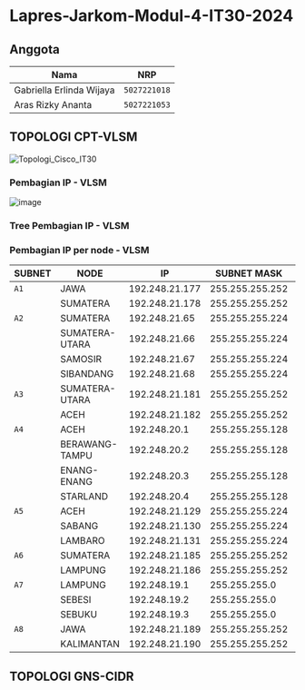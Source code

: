 # Lapres-Jarkom-Modul-4-IT30-2024

## Anggota

| Nama                            | NRP          |
| ------------------------------- | ------------ |
| Gabriella Erlinda Wijaya        | `5027221018` |
| Aras Rizky Ananta               | `5027221053` |

## TOPOLOGI CPT-VLSM
![Topologi_Cisco_IT30](https://github.com/GabriellaErlinda/Jarkom-Modul-4-IT30-2024/assets/128443451/1be6b2d4-6dfb-4ed1-a194-5c315a0928f7)

### Pembagian IP - VLSM
![image](https://github.com/GabriellaErlinda/Jarkom-Modul-4-IT30-2024/assets/128443451/02c603cc-1c6d-48b5-89c0-8e3c0893f9f3)

### Tree Pembagian IP - VLSM

### Pembagian IP per node - VLSM
| SUBNET  | NODE              | IP              | SUBNET MASK     | LENGTH |
| ------- | ----------------- | --------------- | --------------- | ------ |
| `A1`    | JAWA              | 192.248.21.177  | 255.255.255.252 | |
|         | SUMATERA          | 192.248.21.178  | 255.255.255.252 | |
| `A2`    | SUMATERA          | 192.248.21.65   | 255.255.255.224 | |
|         | SUMATERA-UTARA    | 192.248.21.66   | 255.255.255.224 | |
|         | SAMOSIR           | 192.248.21.67   | 255.255.255.224 | |
|         | SIBANDANG         | 192.248.21.68   | 255.255.255.224 | |
| `A3`    | SUMATERA-UTARA    | 192.248.21.181  | 255.255.255.252 | |
|         | ACEH              | 192.248.21.182  | 255.255.255.252 | |
| `A4`    | ACEH              | 192.248.20.1    | 255.255.255.128 | |
|         | BERAWANG-TAMPU    | 192.248.20.2    | 255.255.255.128 | |
|         | ENANG-ENANG       | 192.248.20.3    | 255.255.255.128 | |
|         | STARLAND          | 192.248.20.4    | 255.255.255.128 | |
| `A5`    | ACEH              | 192.248.21.129  | 255.255.255.224 | |
|         | SABANG            | 192.248.21.130  | 255.255.255.224 | |
|         | LAMBARO           | 192.248.21.131  | 255.255.255.224 | |
| `A6`    | SUMATERA          | 192.248.21.185  | 255.255.255.252 | |
|         | LAMPUNG           | 192.248.21.186  | 255.255.255.252 | |
| `A7`    | LAMPUNG           | 192.248.19.1    | 255.255.255.0   | |
|         | SEBESI            | 192.248.19.2    | 255.255.255.0   | |
|         | SEBUKU            | 192.248.19.3    | 255.255.255.0   | |
| `A8`    | JAWA              | 192.248.21.189  | 255.255.255.252 | |
|         | KALIMANTAN        | 192.248.21.190  | 255.255.255.252 | |


## TOPOLOGI GNS-CIDR
